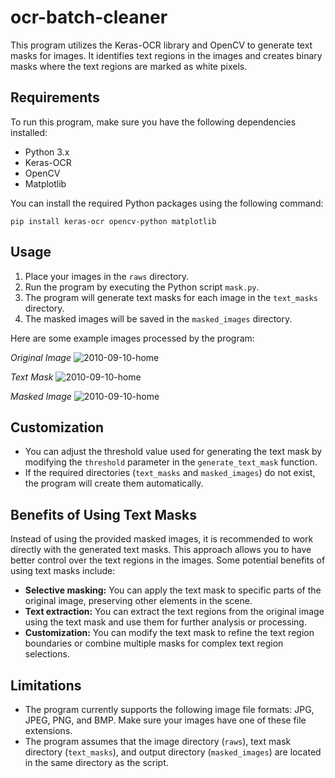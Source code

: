 # ocr-batch-cleaner

This program utilizes the Keras-OCR library and OpenCV to generate text masks for images. It identifies text regions in the images and creates binary masks where the text regions are marked as white pixels.

## Requirements

To run this program, make sure you have the following dependencies installed:

- Python 3.x
- Keras-OCR
- OpenCV
- Matplotlib

You can install the required Python packages using the following command:

```pip install keras-ocr opencv-python matplotlib```


## Usage

1. Place your images in the `raws` directory.
2. Run the program by executing the Python script `mask.py`.
3. The program will generate text masks for each image in the `text_masks` directory.
4. The masked images will be saved in the `masked_images` directory.

Here are some example images processed by the program:

*Original Image*
![2010-09-10-home](https://github.com/DaadfroGG/ocr-batch-cleaner/assets/101118957/5c9d82dc-591e-46e1-bde0-00b33e3fa4a6)

*Text Mask*
![2010-09-10-home](https://github.com/DaadfroGG/ocr-batch-cleaner/assets/101118957/ab3df494-3e2a-40df-82bc-cca59d2a9e0a)

*Masked Image*
![2010-09-10-home](https://github.com/DaadfroGG/ocr-batch-cleaner/assets/101118957/7b2564f6-b075-4f0c-83a3-fc6f3080fe23)

## Customization

- You can adjust the threshold value used for generating the text mask by modifying the `threshold` parameter in the `generate_text_mask` function.
- If the required directories (`text_masks` and `masked_images`) do not exist, the program will create them automatically.

## Benefits of Using Text Masks

Instead of using the provided masked images, it is recommended to work directly with the generated text masks. This approach allows you to have better control over the text regions in the images. Some potential benefits of using text masks include:

- **Selective masking:** You can apply the text mask to specific parts of the original image, preserving other elements in the scene.
- **Text extraction:** You can extract the text regions from the original image using the text mask and use them for further analysis or processing.
- **Customization:** You can modify the text mask to refine the text region boundaries or combine multiple masks for complex text region selections.


## Limitations

- The program currently supports the following image file formats: JPG, JPEG, PNG, and BMP. Make sure your images have one of these file extensions.
- The program assumes that the image directory (`raws`), text mask directory (`text_masks`), and output directory (`masked_images`) are located in the same directory as the script.
